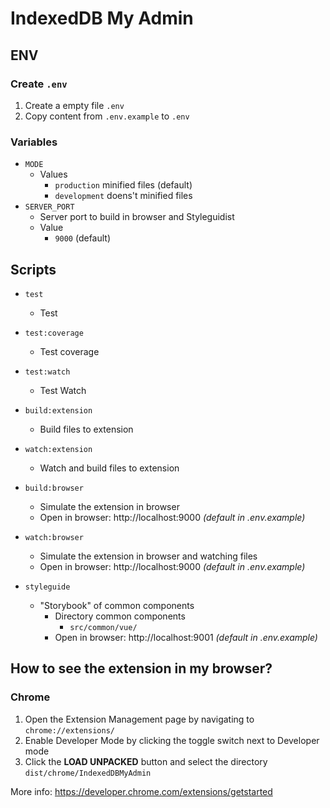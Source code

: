 # IndexedDB My Admin

## ENV

### Create `.env`
1. Create a empty file `.env`
2. Copy content from `.env.example` to `.env`

### Variables
- `MODE`
  - Values
    - `production` minified files (default)
    - `development` doens't minified files
- `SERVER_PORT`
  - Server port to build in browser and Styleguidist
  - Value
    - `9000` (default)

## Scripts

- `test`
  - Test
- `test:coverage`
  - Test coverage
- `test:watch`
  - Test Watch
- `build:extension`
  - Build files to extension
- `watch:extension`
  - Watch and build files to extension

- `build:browser`
  - Simulate the extension in browser
  - Open in browser: http://localhost:9000 *(default in .env.example)*
- `watch:browser`
  - Simulate the extension in browser and watching files
  - Open in browser: http://localhost:9000 *(default in .env.example)*
- `styleguide`
  - "Storybook" of common components
    - Directory common components
      - `src/common/vue/`
    - Open in browser: http://localhost:9001 *(default in .env.example)*

## How to see the extension in my browser?

### Chrome
1. Open the Extension Management page by navigating to `chrome://extensions/`
2. Enable Developer Mode by clicking the toggle switch next to Developer mode
3. Click the **LOAD UNPACKED** button and select the directory `dist/chrome/IndexedDBMyAdmin`

More info: https://developer.chrome.com/extensions/getstarted
